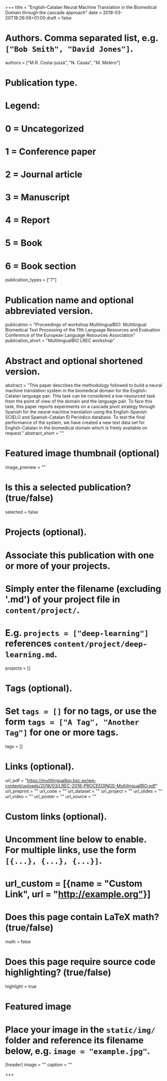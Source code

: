 +++
title = "English-Catalan Neural Machine Translation in the Biomedical Domain through the cascade approach"
date = 2018-03-20T18:26:08+01:00
draft = false

# Authors. Comma separated list, e.g. `["Bob Smith", "David Jones"]`.
authors = ["M.R. Costa-jussà", "N. Casas", "M. Melero"]

# Publication type.
# Legend:
# 0 = Uncategorized
# 1 = Conference paper
# 2 = Journal article
# 3 = Manuscript
# 4 = Report
# 5 = Book
# 6 = Book section
publication_types = ["7"]

# Publication name and optional abbreviated version.
publication = "Proceedings of workshop MultilingualBIO: Multilingual Biomedical Text Processing of the 11th Language Resources and Evaluation Conference of the European Language Resources Association"
publication_short = "MultilingualBIO LREC workshop"

# Abstract and optional shortened version.
abstract = "This paper describes the methodology followed to build a neural machine translation system in the biomedical domain for the English-Catalan language pair. This task can be considered a low-resourced task from the point of view of the domain and the language pair. To face this task, this paper reports experiments on a cascade pivot strategy through Spanish for the neural machine translation using the English-Spanish SCIELO and Spanish-Catalan El Periódico database. To test the final performance of the system, we have created a new test data set for English-Catalan in the biomedical domain which is freely available on request."
abstract_short = ""

# Featured image thumbnail (optional)
image_preview = ""

# Is this a selected publication? (true/false)
selected = false

# Projects (optional).
#   Associate this publication with one or more of your projects.
#   Simply enter the filename (excluding '.md') of your project file in `content/project/`.
#   E.g. `projects = ["deep-learning"]` references `content/project/deep-learning.md`.
projects = []

# Tags (optional).
#   Set `tags = []` for no tags, or use the form `tags = ["A Tag", "Another Tag"]` for one or more tags.
tags = []

# Links (optional).
url_pdf = "https://multilingualbio.bsc.es/wp-content/uploads/2018/03/LREC-2018-PROCEEDINGS-MultilingualBIO.pdf"
url_preprint = ""
url_code = ""
url_dataset = ""
url_project = ""
url_slides = ""
url_video = ""
url_poster = ""
url_source = ""

# Custom links (optional).
#   Uncomment line below to enable. For multiple links, use the form `[{...}, {...}, {...}]`.
# url_custom = [{name = "Custom Link", url = "http://example.org"}]

# Does this page contain LaTeX math? (true/false)
math = false

# Does this page require source code highlighting? (true/false)
highlight = true

# Featured image
# Place your image in the `static/img/` folder and reference its filename below, e.g. `image = "example.jpg"`.
[header]
image = ""
caption = ""

+++
